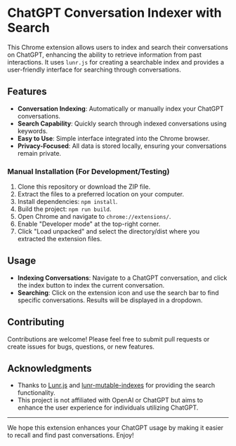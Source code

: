 # ChatGPT Conversation Indexer with Search

This Chrome extension allows users to index and search their conversations on ChatGPT, enhancing the ability to retrieve information from past interactions. It uses `lunr.js` for creating a searchable index and provides a user-friendly interface for searching through conversations.

## Features

- **Conversation Indexing**: Automatically or manually index your ChatGPT conversations.
- **Search Capability**: Quickly search through indexed conversations using keywords.
- **Easy to Use**: Simple interface integrated into the Chrome browser.
- **Privacy-Focused**: All data is stored locally, ensuring your conversations remain private.

### Manual Installation (For Development/Testing)

1. Clone this repository or download the ZIP file.
2. Extract the files to a preferred location on your computer.
3. Install dependencies: `npm install`.
4. Build the project: `npm run build`.
3. Open Chrome and navigate to `chrome://extensions/`.
4. Enable "Developer mode" at the top-right corner.
5. Click "Load unpacked" and select the directory/dist where you extracted the extension files.

## Usage

- **Indexing Conversations**: Navigate to a ChatGPT conversation, and click the index button to index the current conversation.
- **Searching**: Click on the extension icon and use the search bar to find specific conversations. Results will be displayed in a dropdown.

## Contributing

Contributions are welcome! Please feel free to submit pull requests or create issues for bugs, questions, or new features.

## Acknowledgments

- Thanks to [Lunr.js](https://lunrjs.com) and [lunr-mutable-indexes](https://github.com/hoelzro/lunr-mutable-indexes) for providing the search functionality.
- This project is not affiliated with OpenAI or ChatGPT but aims to enhance the user experience for individuals utilizing ChatGPT.


---

We hope this extension enhances your ChatGPT usage by making it easier to recall and find past conversations. Enjoy!
